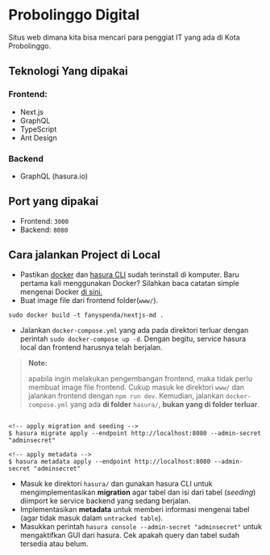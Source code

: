 # Probolinggo Digital

Situs web dimana kita bisa mencari para penggiat IT yang ada di Kota Probolinggo.

## Teknologi Yang dipakai

### Frontend:

-   Next.js
-   GraphQL
-   TypeScript
-   Ant Design

### Backend

-   GraphQL (hasura.io)

## Port yang dipakai

-   Frontend: `3000`
-   Backend: `8080`

## Cara jalankan Project di Local

-   Pastikan [docker](https://docs.docker.com/get-docker/) dan [hasura CLI](https://hasura.io/docs/1.0/graphql/core/hasura-cli/install-hasura-cli.html) sudah terinstall di komputer. Baru pertama kali menggunakan Docker? Silahkan baca catatan simple mengenai Docker [di sini.](https://github.com/fanyspenda/learn-docker)
-   Buat image file dari frontend folder(`www/`).

```cli
sudo docker build -t fanyspenda/nextjs-md .
```

-   Jalankan `docker-compose.yml` yang ada pada direktori terluar dengan perintah `sudo docker-compose up -d`. Dengan begitu, service hasura local dan frontend harusnya telah berjalan.

> **Note:**
>
> apabila ingin melakukan pengembangan frontend, maka tidak perlu membuat image file frontend. Cukup masuk ke direktori `www/` dan jalankan frontend dengan `npm run dev`. Kemudian, jalankan `docker-compose.yml` yang ada **di folder** `hasura/`, **bukan yang di folder terluar**.

```cli

<!-- apply migration and seeding -->
$ hasura migrate apply --endpoint http://localhost:8080 --admin-secret "adminsecret"

<!-- apply metadata -->
$ hasura metadata apply --endpoint http://localhost:8080 --admin-secret "adminsecret"

```

-   Masuk ke direktori `hasura/` dan gunakan hasura CLI untuk mengimplementasikan **migration** agar tabel dan isi dari tabel (_seeding_) diimport ke service backend yang sedang berjalan.
-   Implementasikan **metadata** untuk memberi informasi mengenai tabel (agar tidak masuk dalam `untracked table`).
-   Masukkan perintah `hasura console --admin-secret "adminsecret"` untuk mengaktifkan GUI dari hasura. Cek apakah query dan tabel sudah tersedia atau belum.
